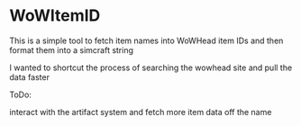 # WoWItemID

This is a simple tool to fetch item names into WoWHead item IDs and then format them into a simcraft string

I wanted to shortcut the process of searching the wowhead site and pull the data faster

ToDo:

interact with the artifact system and fetch more item data off the name
